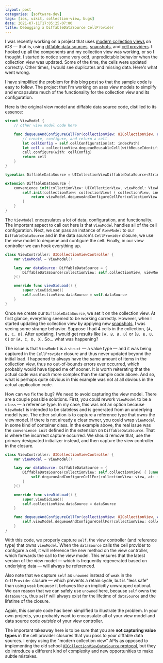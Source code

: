 ```yaml
---
layout: post
categories: [software-dev]
tags: [ios, uikit, collection-view, bugs]
date: 2021-07-11T17:05:25-07:00
title: Debugging a DiffableDataSource CellProvider
---
```


I was recently working on a project that uses [modern collection views](https://developer.apple.com/documentation/uikit/views_and_controls/collection_views/implementing_modern_collection_views) on iOS &mdash; that is, using [diffable data sources](https://developer.apple.com/documentation/uikit/uicollectionviewdiffabledatasource), [snapshots](https://developer.apple.com/documentation/uikit/nsdiffabledatasourcesnapshot), and [cell providers](https://developer.apple.com/documentation/uikit/uicollectionviewdiffabledatasource/cellprovider). I hooked up all the components and my collection view was working, or so I thought. I started to notice some very odd, unpredictable behavior when the collection view was updated. Some of the time, the cells were updated correctly. Other times, I would see duplicates and missing data. Here's what went wrong.

<!--excerpt-->

I have simplified the problem for this blog post so that the sample code is easy to follow. The project that I'm working on uses view models to simplify and encapsulate much of the functionality for the collection view and its configuration.

Here is the original view model and diffable data source code, distilled to its essence:

```swift
struct ViewModel {
    // other view model code here

    func dequeueAndConfigureCellFor(collectionView: UICollectionView, at indexPath: IndexPath) -> UICollectionViewCell {
        // create, configure, and return a cell
        let cellConfig = self.cellConfiguration(at: indexPath)
        let cell = collectionView.dequeueReusableCell(withReuseIdentifier: cellConfig.cellId, for: indexPath)
        cell.configure(with: cellConfig)
        return cell
    }
}

typealias DiffableDataSource = UICollectionViewDiffableDataSource<String, String>

extension DiffableDataSource {
    convenience init(collectionView: UICollectionView, viewModel: ViewModel) {
        self.init(collectionView: collectionView) { collectionView, indexPath, itemIdentifier in
            return viewModel.dequeueAndConfigureCellFor(collectionView: collectionView, at: indexPath)
        }
    }
}
```

The `ViewModel` encapsulates a lot of data, configuration, and functionality. The important aspect to call out here is that `ViewModel` handles all of the cell configuration. Next, we can pass an instance of `ViewModel` to our `DiffableDataSource` and in the data source's `CellProvider` closure, we use the view model to dequeue and configure the cell. Finally, in our view controller we can hook everything up.

```swift
class ViewController: UICollectionViewController {
    var viewModel = ViewModel()

    lazy var dataSource: DiffableDataSource = {
        DiffableDataSource(collectionView: self.collectionView, viewModel: self.viewModel)
    }()

    override func viewDidLoad() {
        super.viewDidLoad()
        self.collectionView.dataSource = self.dataSource
    }
}
```

Once we create our `DiffableDataSource`, we set it on the collection view. At first glance, everything seemed to be working correctly. However, when I started updating the collection view by applying new [snapshots](https://developer.apple.com/documentation/uikit/uicollectionviewdiffabledatasource/3375795-apply), I was seeing some strange behavior. Suppose I had 4 cells in the collection, `[A, B, C, D]`. After updating, I would get results like `[A, B, B, D]` or `[B, B, D, C]` or `[A, C, D, D]`. So... what was happening?

The issue is that `ViewModel` is a `struct` &mdash; a value type &mdash; and it was being captured in the `CellProvider` closure and thus never updated beyond the initial load. I happened to always have the same amount of items in the collection view, thus no out-of-bounds errors ever occurred, which probably would have tipped me off sooner. It is worth reiterating that the actual code was much more complex than the sample code above. And so, what is perhaps quite obvious in this example was not at all obvious in the actual application code.

How can we fix the bug? We need to avoid capturing the view model. There are a couple possible solutions. First, you could rework `ViewModel` to be a `class` &mdash; a reference type. In my case, this was not an option because `ViewModel` is intended to be stateless and is generated from an underlying model type. The other solution is to capture a reference type that _owns_ the view model. If there is not already a clear owner, you could wrap `ViewModel` in some kind of container class. In the example above, the real issue was the `convenience init` defined in the extension on `DiffableDataSource`. That is where the incorrect capture occurred. We should remove that, use the primary designated initializer instead, and then capture the view controller in the closure.

```swift
class ViewController: UICollectionViewController {
    var viewModel = ViewModel()

    lazy var dataSource: DiffableDataSource = {
        DiffableDataSource(collectionView: self.collectionView) { [unowned self] view, indexPath, itemId in
            self.dequeueAndConfigureCellFor(collectionView: view, at: indexPath)
        }
    }()

    override func viewDidLoad() {
        super.viewDidLoad()
        self.collectionView.dataSource = dataSource
    }

    func dequeueAndConfigureCellFor(collectionView: UICollectionView, at indexPath: IndexPath) -> UICollectionViewCell {
        self.viewModel.dequeueAndConfigureCellFor(collectionView: collectionView, at: indexPath)
    }
}
```

With this code, we properly capture `self`, the view controller (and reference type) that owns `viewModel`. When the `dataSource` calls the cell provider to configure a cell, it will reference the new method on the view controller, which forwards the call to the view model. This ensures that the latest version of the view model &mdash; which is frequently regenerated based on underlying data &mdash; will always be referenced.

Also note that we capture `self` as `unowned` instead of `weak` in the `CellProvider` closure &mdash; which prevents a retain cycle, but is "less safe" than using `weak` because it behaves like an implicitly unwrapped optional. We can reason that we can safely use `unowned` here, because `self` owns the `dataSource`, thus `self` will always exist for the lifetime of `dataSource` and the lifetime of the closure.

Again, this sample code has been simplified to illustrate the problem. In your own projects, you probably want to encapsulate all of your view model and data source code _outside_ of your view controller.

The important takeaway here is to be sure that you are **not capturing value types** in the cell provider closures that you pass to your diffable data sources. I enjoy using the "modern collection view" APIs as opposed to implementing the old school [`UICollectionViewDataSource` protocol](https://developer.apple.com/documentation/uikit/uicollectionviewdatasource), but they do introduce a different kind of complexity and new opportunities to make subtle mistakes.
